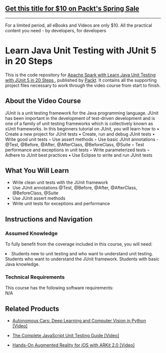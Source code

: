## [Get this title for $10 on Packt's Spring Sale](https://www.packt.com/V11309?utm_source=github&utm_medium=packt-github-repo&utm_campaign=spring_10_dollar_2022)
-----
For a limited period, all eBooks and Videos are only $10. All the practical content you need \- by developers, for developers

# Learn Java Unit Testing with JUnit 5 in 20 Steps	
This is the code repository for [Apache Spark with Learn Java Unit Testing with JUnit 5 in 20 Steps	](https://www.packtpub.com/application-development/learn-java-unit-testing-junit-5-20-steps-video), published by [Packt](https://www.packtpub.com/?utm_source=github). It contains all the supporting project files necessary to work through the video course from start to finish.
## About the Video Course
JUnit is a unit testing framework for the Java programming language. 
JUnit has been important in the development of test-driven development and is one of a family of unit testing frameworks which is collectively known as xUnit frameworks.
In this beginners tutorial on JUnit, you will learn how to
•	Create a new project for JUnit tests
•	Create, run and debug JUnit tests
•	Write good unit tests
◦	Use assert methods
◦	Use basic JUnit annotations - @Test, @Before, @After, @AfterClass, @BeforeClass, @Suite
◦	Test performance and exceptions in unit tests
◦	Write parameterized tests
◦	Adhere to JUnit best practices
•	Use Eclipse to write and run JUnit tests

<H2>What You Will Learn</H2>
<DIV class=book-info-will-learn-text>
<UL>
<LI> Write clean unit tests with the JUnit framework</LI>
<LI> Use JUnit annotations @Test, @Before, @After, @AfterClass, @BeforeClass, @Suite</LI>
<LI> Use JUnit assert methods</LI>
<LI> Write unit tests for exceptions and performance</LI>
</UL></DIV>

## Instructions and Navigation
### Assumed Knowledge
To fully benefit from the coverage included in this course, you will need:<br/>
<DIV class=book-info-will-learn-text>
<LI> Students new to unit testing and who want to understand unit testing. Students who want to understand the JUnit framework. Students with basic Java knowledge.</LI> 
<DIV>

### Technical Requirements
This course has the following software requirements:<br/>
N/A

## Related Products
* [Autonomous Cars: Deep Learning and Computer Vision in Python [Video] ](https://www.packtpub.com/application-development/autonomous-cars-deep-learning-and-computer-vision-python-video)

* [The Complete JavaScript Unit Testing Guide [Video]]( https://www.packtpub.com/application-development/complete-javascript-unit-testing-guide-video)

* [Hands-On Augmented Reality for iOS with ARKit 2.0 [Video]]( https://www.packtpub.com/application-development/hands-augmented-reality-ios-arkit-20-video)
